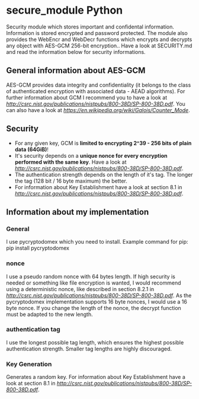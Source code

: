 # secure_module Python
Security module which stores important and confidental information. Information is stored encrypted and password protected. The module also provides the WebEncr and WebDecr functions which encrypts and decrypts any object with AES-GCM 256-bit encryption.. Have a look at SECURITY.md and read the information below for security informations.

## General information about AES-GCM
AES-GCM provides data integrity and confidentiality (it belongs to the class of authenticated encryption with associated data - AEAD algorithms).
For further information about GCM I recommend you to have a look at <i>http://csrc.nist.gov/publications/nistpubs/800-38D/SP-800-38D.pdf</i>. You can also have a look at <i>https://en.wikipedia.org/wiki/Galois/Counter_Mode</i>.

## Security
- For any given key, GCM is <b>limited to encrypting 2^39 - 256 bits of plain data (64GiB)</b>!
- It's security depends on a <b>unique nonce for every encryption performed with the same key</b>. Have a look at <i>http://csrc.nist.gov/publications/nistpubs/800-38D/SP-800-38D.pdf</i>.
- The authentication strength depends on the length of it's tag. The longer the tag (128 bit / 16 byte maximum) the better. 
- For information about Key Establishment have a look at section 8.1 in <i>http://csrc.nist.gov/publications/nistpubs/800-38D/SP-800-38D.pdf</i>.

## Information about my implementation

### General
I use pycryptodomex which you need to install. Example command for pip: pip install pycryptodomex
### nonce
I use a pseudo random nonce with 64 bytes length. If high security is needed or something like file encryption is wanted, I would recommend using a deterministic nonce, like described in section 8.2.1 in <i>http://csrc.nist.gov/publications/nistpubs/800-38D/SP-800-38D.pdf</i>. As the pycryptodomex implementation supports 16 byte nonces, I would use a 16 byte nonce. If you change the length of the nonce, the decrypt function must be adapted to the new length.
### authentication tag
I use the longest possible tag length, which ensures the highest possible authentication strength. Smaller tag lengths are highly discouraged.
### Key Generation
Generates a random key. For information about Key Establishment have a look at section 8.1 in <i>http://csrc.nist.gov/publications/nistpubs/800-38D/SP-800-38D.pdf</i>.
